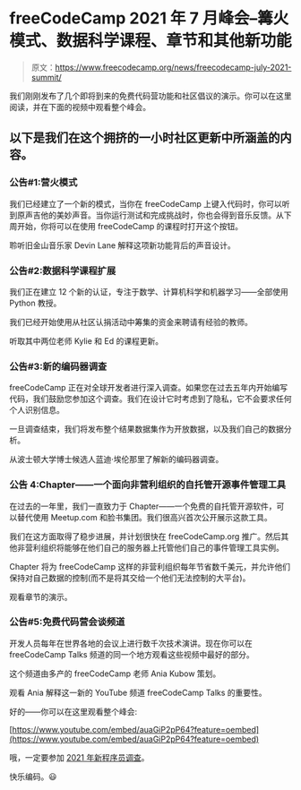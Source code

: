 # freeCodeCamp 2021 年 7 月峰会–篝火模式、数据科学课程、章节和其他新功能

> 原文：<https://www.freecodecamp.org/news/freecodecamp-july-2021-summit/>

我们刚刚发布了几个即将到来的免费代码营功能和社区倡议的演示。你可以在这里阅读，并在下面的视频中观看整个峰会。

## 以下是我们在这个拥挤的一小时社区更新中所涵盖的内容。

### 公告#1:营火模式

我们已经建立了一个新的模式，当你在 freeCodeCamp 上键入代码时，你可以听到原声吉他的美妙声音。当你运行测试和完成挑战时，你也会得到音乐反馈。从下周开始，你将可以在使用 freeCodeCamp 的课程时打开这个按钮。

聆听旧金山音乐家 Devin Lane 解释这项新功能背后的声音设计。

### 公告#2:数据科学课程扩展

我们正在建立 12 个新的认证，专注于数学、计算机科学和机器学习——全部使用 Python 教授。

我们已经开始使用从社区认捐活动中筹集的资金来聘请有经验的教师。

听取其中两位老师 Kylie 和 Ed 的课程更新。

### 公告#3:新的编码器调查

freeCodeCamp 正在对全球开发者进行深入调查。如果您在过去五年内开始编写代码，我们鼓励您参加这个调查。我们在设计它时考虑到了隐私，它不会要求任何个人识别信息。

一旦调查结束，我们将发布整个结果数据集作为开放数据，以及我们自己的数据分析。

从波士顿大学博士候选人蓝迪·埃伦那里了解新的编码器调查。

### 公告 4:Chapter——一个面向非营利组织的自托管开源事件管理工具

在过去的一年里，我们一直致力于 Chapter——一个免费的自托管开源软件，可以替代使用 Meetup.com 和脸书集团。我们很高兴首次公开展示这款工具。

我们在这方面取得了稳步进展，并计划很快在 freeCodeCamp.org 推广。然后其他非营利组织将能够在他们自己的服务器上托管他们自己的事件管理工具实例。

Chapter 将为 freeCodeCamp 这样的非营利组织每年节省数千美元，并允许他们保持对自己数据的控制(而不是将其交给一个他们无法控制的大平台)。

观看章节的演示。

### 公告#5:免费代码营会谈频道

开发人员每年在世界各地的会议上进行数千次技术演讲。现在你可以在 freeCodeCamp Talks 频道的同一个地方观看这些视频中最好的部分。

这个频道由多产的 freeCodeCamp 老师 Ania Kubow 策划。

观看 Ania 解释这一新的 YouTube 频道 freeCodeCamp Talks 的重要性。

好的——你可以在这里观看整个峰会:

[https://www.youtube.com/embed/auaGiP2pP64?feature=oembed](https://www.youtube.com/embed/auaGiP2pP64?feature=oembed)

哦，一定要参加 [2021 年新程序员调查](https://www.freecodecamp.org/news/2021-new-coder-survey/)。

快乐编码。😃